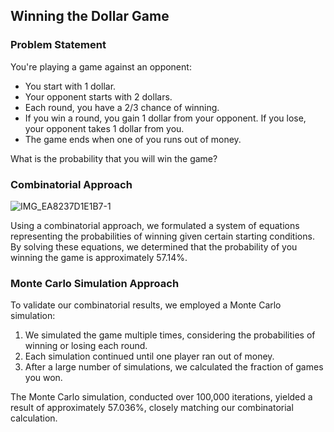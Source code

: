 ## Winning the Dollar Game

### Problem Statement

You're playing a game against an opponent:

- You start with 1 dollar.
- Your opponent starts with 2 dollars.
- Each round, you have a 2/3 chance of winning.
- If you win a round, you gain 1 dollar from your opponent. If you lose, your opponent takes 1 dollar from you.
- The game ends when one of you runs out of money.

What is the probability that you will win the game?

### Combinatorial Approach

![IMG_EA8237D1E1B7-1](https://github.com/andrewchan868/Math-with-monte-carlo/assets/66477660/a23a9d9f-8aed-41da-a684-a76f17e401a8)


Using a combinatorial approach, we formulated a system of equations representing the probabilities of winning given certain starting conditions. By solving these equations, we determined that the probability of you winning the game is approximately 57.14%.

### Monte Carlo Simulation Approach

To validate our combinatorial results, we employed a Monte Carlo simulation:

1. We simulated the game multiple times, considering the probabilities of winning or losing each round.
2. Each simulation continued until one player ran out of money.
3. After a large number of simulations, we calculated the fraction of games you won.

The Monte Carlo simulation, conducted over 100,000 iterations, yielded a result of approximately 57.036%, closely matching our combinatorial calculation.
